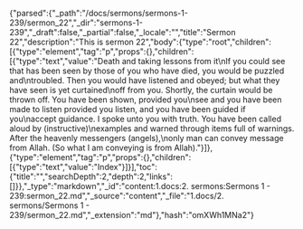 {"parsed":{"_path":"/docs/sermons/sermons-1-239/sermon_22","_dir":"sermons-1-239","_draft":false,"_partial":false,"_locale":"","title":"Sermon 22","description":"This is sermon 22","body":{"type":"root","children":[{"type":"element","tag":"p","props":{},"children":[{"type":"text","value":"Death and taking lessons from it\nIf you could see that has been seen by those of you who have died, you would be puzzled and\ntroubled. Then you would have listened and obeyed; but what they have seen is yet curtained\noff from you. Shortly, the curtain would be thrown off. You have been shown, provided you\nsee and you have been made to listen provided you listen, and you have been guided if you\naccept guidance. I spoke unto you with truth. You have been called aloud by (instructive)\nexamples and warned through items full of warnings. After the heavenly messengers (angels),\nonly man can convey message from Allah. (So what I am conveying is from Allah)."}]},{"type":"element","tag":"p","props":{},"children":[{"type":"text","value":"Index"}]}],"toc":{"title":"","searchDepth":2,"depth":2,"links":[]}},"_type":"markdown","_id":"content:1.docs:2. sermons:Sermons 1 - 239:sermon_22.md","_source":"content","_file":"1.docs/2. sermons/Sermons 1 - 239/sermon_22.md","_extension":"md"},"hash":"omXWh1MNa2"}